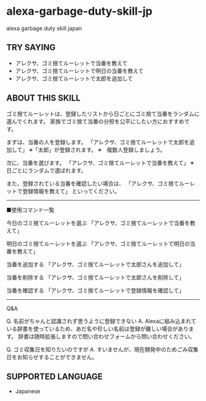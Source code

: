 # alexa-garbage-duty-skill-jp

alexa garbage duty skill japan

## TRY SAYING

* アレクサ、ゴミ捨てルーレットで当番を教えて
* アレクサ、ゴミ捨てルーレットで明日の当番を教えて
* アレクサ、ゴミ捨てルーレットで太郎を追加して

## ABOUT THIS SKILL

ゴミ捨てルーレットは、登録したリストから日ごとにゴミ捨て当番をランダムに選んでくれます。
家族でゴミ捨て当番の分担を公平にしたい方におすすめです。

まずは、当番の人を登録します。
「アレクサ、ゴミ捨てルーレットで太郎を追加して」
※「太郎」が登録されます。
※　複数人登録しましょう。

次に、当番を選びます。
「アレクサ、ゴミ捨てルーレットで当番を教えて」
※　日ごとにランダムで選ばれます。

また、登録されている当番を確認したい場合は、
「アレクサ、ゴミ捨てルーレットで登録情報を教えて」
といってください。

-----------------------------------

■使用コマンド一覧

今日のゴミ捨てルーレットを選ぶ
「アレクサ、ゴミ捨てルーレットで当番を教えて」

明日のゴミ捨てルーレットを選ぶ
「アレクサ、ゴミ捨てルーレットで明日の当番を教えて」

当番を追加する
「アレクサ、ゴミ捨てルーレットで太郎さんを追加して」

当番を削除する
「アレクサ、ゴミ捨てルーレットで太郎さんを削除して」

当番を確認する
「アレクサ、ゴミ捨てルーレットで登録情報を確認して」

-----------------------------------

Q&A

Q. 名前がちゃんと認識されず思うように登録できない
A. Alexaに組み込まれている辞書を使っているため、あだ名や珍しい名前は登録が難しい場合があります。
   辞書は随時拡張しますので問い合わせフォームから問い合わせください。

Q. ゴミ収集日を知りたいのですが
A. すいませんが、現在開発中のためごみ収集日をお知らせすることができません。

## SUPPORTED LANGUAGE

* Japanese
